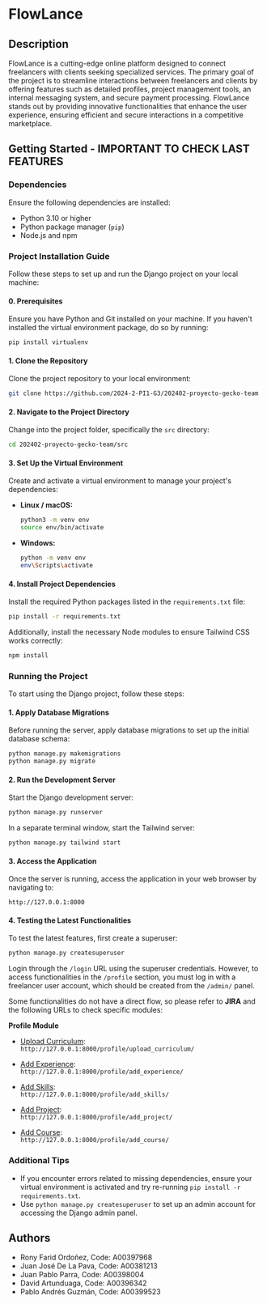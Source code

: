 # **FlowLance**

## **Description**

FlowLance is a cutting-edge online platform designed to connect freelancers with clients seeking specialized services. The primary goal of the project is to streamline interactions between freelancers and clients by offering features such as detailed profiles, project management tools, an internal messaging system, and secure payment processing. FlowLance stands out by providing innovative functionalities that enhance the user experience, ensuring efficient and secure interactions in a competitive marketplace.

## **Getting Started - IMPORTANT TO CHECK LAST FEATURES**

### **Dependencies**

Ensure the following dependencies are installed:

- Python 3.10 or higher
- Python package manager (`pip`)
- Node.js and npm

### **Project Installation Guide**

Follow these steps to set up and run the Django project on your local machine:

#### **0. Prerequisites**

Ensure you have Python and Git installed on your machine. If you haven't installed the virtual environment package, do so by running:

```bash
pip install virtualenv
```

#### **1. Clone the Repository**

Clone the project repository to your local environment:

```bash
git clone https://github.com/2024-2-PI1-G3/202402-proyecto-gecko-team
```

#### **2. Navigate to the Project Directory**

Change into the project folder, specifically the `src` directory:

```bash
cd 202402-proyecto-gecko-team/src
```

#### **3. Set Up the Virtual Environment**

Create and activate a virtual environment to manage your project's dependencies:

- **Linux / macOS:**

    ```bash
    python3 -m venv env
    source env/bin/activate
    ```

- **Windows:**

    ```bash
    python -m venv env
    env\Scripts\activate
    ```

#### **4. Install Project Dependencies**

Install the required Python packages listed in the `requirements.txt` file:

```bash
pip install -r requirements.txt
```

Additionally, install the necessary Node modules to ensure Tailwind CSS works correctly:

```bash
npm install
```

### **Running the Project**

To start using the Django project, follow these steps:

#### **1. Apply Database Migrations**

Before running the server, apply database migrations to set up the initial database schema:

```bash
python manage.py makemigrations
python manage.py migrate
```

#### **2. Run the Development Server**

Start the Django development server:

```bash
python manage.py runserver
```

In a separate terminal window, start the Tailwind server:

```bash
python manage.py tailwind start
```

#### **3. Access the Application**

Once the server is running, access the application in your web browser by navigating to:

```
http://127.0.0.1:8000
```

#### **4. Testing the Latest Functionalities**

To test the latest features, first create a superuser:

```bash
python manage.py createsuperuser
```

Login through the `/login` URL using the superuser credentials. However, to access functionalities in the `/profile` section, you must log in with a freelancer user account, which should be created from the `/admin/` panel.

Some functionalities do not have a direct flow, so please refer to **JIRA** and the following URLs to check specific modules:

**Profile Module**

- [Upload Curriculum](http://127.0.0.1:8000/profile/upload_curriculum/):  
  `http://127.0.0.1:8000/profile/upload_curriculum/`

- [Add Experience](http://127.0.0.1:8000/profile/add_experience/):  
  `http://127.0.0.1:8000/profile/add_experience/`

- [Add Skills](http://127.0.0.1:8000/profile/add_skills/):  
  `http://127.0.0.1:8000/profile/add_skills/`

- [Add Project](http://127.0.0.1:8000/profile/add_project/):  
  `http://127.0.0.1:8000/profile/add_project/`

- [Add Course](http://127.0.0.1:8000/profile/add_course/):  
  `http://127.0.0.1:8000/profile/add_course/`

### **Additional Tips**

- If you encounter errors related to missing dependencies, ensure your virtual environment is activated and try re-running `pip install -r requirements.txt`.
- Use `python manage.py createsuperuser` to set up an admin account for accessing the Django admin panel.

## **Authors**

- Rony Farid Ordoñez, Code: A00397968
- Juan José De La Pava, Code: A00381213
- Juan Pablo Parra, Code: A00398004
- David Artunduaga, Code: A00396342
- Pablo Andrés Guzmán, Code: A00399523
